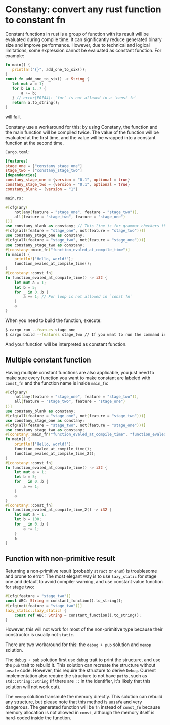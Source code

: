 # Constany: convert any rust function to constant fn

Constant functions in rust is a group of function with its result will be evaluated during compile time. It can significantly reduce generated binary size and improve performance. However, due to technical and logical limitations, some expression cannot be evaluated as constant function. For example:

```rust
fn main() {
   println!("{}", add_one_to_six());
}
const fn add_one_to_six() -> String {
   let mut a = 1;
   for b in 1..7 {
       a += b;
   } // error[E0744]: `for` is not allowed in a `const fn`
   return a.to_string();
}
```

will fail.

Constany use a workaround for this: by using Constany, the function and the main function will be compiled twice. The value of the function will be evaluated at the first time, and the value will be wrapped into a constant function at the second time.

`Cargo.toml:`
```toml
[features]
stage_one = ["constany_stage_one"]
stage_two = ["constany_stage_two"]
[dependencies]
constany_stage_one = {version = "0.1", optional = true}
constany_stage_two = {version = "0.1", optional = true}
constany_blank = {version = "1"}
```

`main.rs:`
```rust
#[cfg(any(
    not(any(feature = "stage_one", feature = "stage_two")),
    all(feature = "stage_two", feature = "stage_one")
))]
use constany_blank as constany; // This line is for grammar checkers that enable all feature / disable all feature. If you do not have a checker, you can delete those lines safely.
#[cfg(all(feature = "stage_one", not(feature = "stage_two")))]
use constany_stage_one as constany;
#[cfg(all(feature = "stage_two", not(feature = "stage_one")))]
use constany_stage_two as constany;
#[constany::main_fn("function_evaled_at_compile_time")]
fn main() {
    println!("Hello, world!");
    function_evaled_at_compile_time();
}
#[constany::const_fn]
fn function_evaled_at_compile_time() -> i32 {
    let mut a = 1;
    let b = 5;
    for _ in 0..b {
        a += 1; // For loop is not allowed in `const fn`
    }
    a
}
```

When you need to build the function, execute:

```bash
$ cargo run --featues stage_one
$ cargo build --features stage_two // If you want to run the command instead, use `cargo run`
```

And your function will be interpreted as constant function.

## Multiple constant function
Having multiple constant functions are also applicable, you just need to make sure every function you want to make constant are labeled with `const_fn` and the function name is inside `main_fn`:

```rust
#[cfg(any(
    not(any(feature = "stage_one", feature = "stage_two")),
    all(feature = "stage_two", feature = "stage_one")
))]
use constany_blank as constany;
#[cfg(all(feature = "stage_one", not(feature = "stage_two")))]
use constany_stage_one as constany;
#[cfg(all(feature = "stage_two", not(feature = "stage_one")))]
use constany_stage_two as constany;
#[constany::main_fn("function_evaled_at_compile_time", "function_evaled_at_compile_time")]
fn main() {
    println!("Hello, world!");
    function_evaled_at_compile_time();
    function_evaled_at_compile_time_2();
}
#[constany::const_fn]
fn function_evaled_at_compile_time() -> i32 {
    let mut a = 1;
    let b = 5;
    for _ in 0..b {
        a += 1;
    }
    a
}
#[constany::const_fn]
fn function_evaled_at_compile_time_2() -> i32 {
    let mut a = 1;
    let b = 100;
    for _ in 0..b {
        a += 1;
    }
    a
}
```

## Function with non-primitive result
Returning a non-primitive result (probably `struct` or `enum`) is troublesome and prone to error. The most elegant way is to use `lazy_static` for stage one and default to avoid compiler warning, and use constant value function for stage two:
```rust
#[cfg(feature = "stage_two")]
const ABC: String = constant_function().to_string();
#[cfg(not(feature = "stage_two"))]
lazy_static::lazy_static! {
    const ref ABC: String = constant_function().to_string();
}
```
However, this will not work for most of the non-primitive type because their constructor is usually not `static`.

There are two workaround for this: the `debug + pub` solution and `memop` solution.

The `debug + pub` solution first use `debug` trait to print the structure, and use the `pub` trait to rebuild it.
This solution can recreate the structure without `unsafe` code. However, this require the structure to derive `Debug`.
Current implementation also require the structure to not have `paths`, such as `std::string::String` (if there are `::` in the identifier, it's likely that this solution will not work out).

The `memop` solution transmute the memory directly.
This solution can rebuild any structure, but please note that this method is `unsafe` and very dangerous.
The generated function will be `fn` instead of `const_fn` because memory allocation is not allowed in `const`, although the memory itself is hard-coded inside the function.


